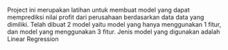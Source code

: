Project ini merupakan latihan untuk membuat model yang dapat memprediksi nilai profit dari perusahaan berdasarkan data data yang dimiliki. Telah dibuat 2 model yaitu 
model yang hanya menggunakan 1 fitur, dan model yang menggunakan 3 fitur. Jenis model yang digunakan adalah Linear Regression
